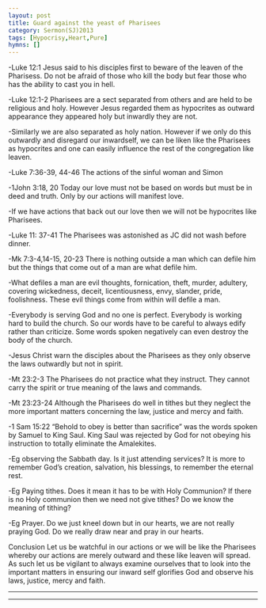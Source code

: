 ```yaml
---
layout: post
title: Guard against the yeast of Pharisees
category: Sermon(SJ)2013
tags: [Hypocrisy,Heart,Pure]
hymns: []
---
```


-Luke 12:1 Jesus said to his disciples first to beware of the leaven of the Pharisess. Do not be afraid of those who kill the body but fear those who has the ability to cast you in hell.

-Luke 12:1-2 Pharisees are a sect separated from others and are held to be religious and holy.  However Jesus regarded them as hypocrites as outward appearance they appeared holy but inwardly they are not.

-Similarly we are also separated as holy nation. However if we only do this outwardly and disregard our inwardself, we can be liken like the Pharisees as hypocrites and one can easily influence the rest of the congregation like leaven.

-Luke 7:36-39, 44-46 The actions of the sinful woman and Simon

-1John 3:18, 20 Today our love must not be based on words but must be in deed and truth. Only by our actions will manifest love. 

-If we have actions that back out our love then we will not be hypocrites like Pharisees.

-Luke 11: 37-41 The Pharisees was astonished as JC did not wash before dinner. 

-Mk 7:3-4,14-15, 20-23 There is nothing outside a man which can defile him but the things that come out of a man are what defile him.

-What defiles a man are evil thoughts, fornication, theft, murder, adultery, covering wickedness, deceit, licentiousness, envy, slander, pride, foolishness. These evil things come from within will defile a man.

-Everybody is serving God and no one is perfect. Everybody is working hard to build the church. So our words have to be careful to always edify rather than criticize. Some words spoken negatively can even destroy the body of the church. 

-Jesus Christ warn the disciples about the Pharisees as they only observe the laws outwardly but not in spirit.

-Mt 23:2-3 The Pharisees do not practice what they instruct. They cannot carry the spirit or true meaning of the laws and commands.

-Mt 23:23-24 Although the Pharisees do well in tithes but they neglect the more important matters concerning the law, justice and mercy and faith. 

-1 Sam 15:22 “Behold to obey is better than sacrifice” was the words spoken by Samuel to King Saul. King Saul was rejected by God for not obeying his instruction to totally eliminate the 
Amalekites.  

-Eg observing the Sabbath day. Is it just attending services? It is more to remember God’s creation, salvation, his blessings, to remember the eternal rest. 

-Eg Paying tithes. Does it mean it has to be with Holy Communion? If there is no Holy communion then we need not give tithes? Do we know the meaning of tithing? 

-Eg Prayer. Do we just kneel down but in our hearts, we are not really praying God. Do we really draw near and pray in our hearts.

Conclusion
Let us be watchful in our actions or we will be like the Pharisees whereby our actions are merely outward and these like leaven will spread. As such let us be vigilant to always examine ourselves that to look into the important matters in ensuring our inward self glorifies God and observe his laws, justice, mercy and faith.



----
****
